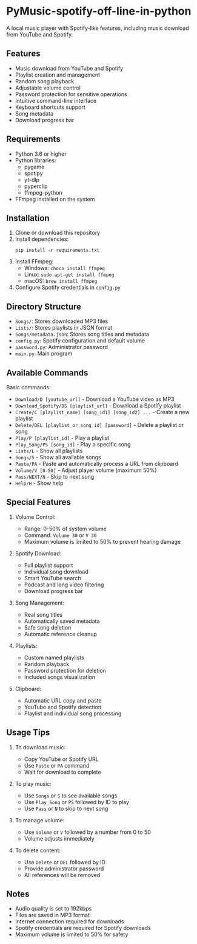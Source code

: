 # PyMusic-spotify-off-line-in-python
A local music player with Spotify-like features, including music download from YouTube and Spotify.

Features
--------
- Music download from YouTube and Spotify
- Playlist creation and management
- Random song playback
- Adjustable volume control
- Password protection for sensitive operations
- Intuitive command-line interface
- Keyboard shortcuts support
- Song metadata
- Download progress bar

Requirements
-----------
- Python 3.6 or higher
- Python libraries:
  - pygame
  - spotipy
  - yt-dlp
  - pyperclip
  - ffmpeg-python
- FFmpeg installed on the system

Installation
-----------
1. Clone or download this repository
2. Install dependencies:
   ```
   pip install -r requirements.txt
   ```
3. Install FFmpeg:
   - Windows: `choco install ffmpeg`
   - Linux: `sudo apt-get install ffmpeg`
   - macOS: `brew install ffmpeg`
4. Configure Spotify credentials in `config.py`

Directory Structure
-----------------
- `Songs/`: Stores downloaded MP3 files
- `Lists/`: Stores playlists in JSON format
- `Songs/metadata.json`: Stores song titles and metadata
- `config.py`: Spotify configuration and default volume
- `password.py`: Administrator password
- `main.py`: Main program

Available Commands
----------------
Basic commands:
- `Download/D [youtube_url]` - Download a YouTube video as MP3
- `Download_Spotify/DS [playlist_url]` - Download a Spotify playlist
- `Create/C [playlist_name] [song_id1] [song_id2] ...` - Create a new playlist
- `Delete/DEL [playlist_or_song_id] [password]` - Delete a playlist or song
- `Play/P [playlist_id]` - Play a playlist
- `Play_Song/PS [song_id]` - Play a specific song
- `Lists/L` - Show all playlists
- `Songs/S` - Show all available songs
- `Paste/PA` - Paste and automatically process a URL from clipboard
- `Volume/V [0-50]` - Adjust player volume (maximum 50%)
- `Pass/NEXT/N` - Skip to next song
- `Help/H` - Show help

Special Features
--------------
1. Volume Control:
   - Range: 0-50% of system volume
   - Command: `Volume 30` or `V 30`
   - Maximum volume is limited to 50% to prevent hearing damage

2. Spotify Download:
   - Full playlist support
   - Individual song download
   - Smart YouTube search
   - Podcast and long video filtering
   - Download progress bar

3. Song Management:
   - Real song titles
   - Automatically saved metadata
   - Safe song deletion
   - Automatic reference cleanup

4. Playlists:
   - Custom named playlists
   - Random playback
   - Password protection for deletion
   - Included songs visualization

5. Clipboard:
   - Automatic URL copy and paste
   - YouTube and Spotify detection
   - Playlist and individual song processing

Usage Tips
---------
1. To download music:
   - Copy YouTube or Spotify URL
   - Use `Paste` or `PA` command
   - Wait for download to complete

2. To play music:
   - Use `Songs` or `S` to see available songs
   - Use `Play_Song` or `PS` followed by ID to play
   - Use `Pass` or `N` to skip to next song

3. To manage volume:
   - Use `Volume` or `V` followed by a number from 0 to 50
   - Volume adjusts immediately

4. To delete content:
   - Use `Delete` or `DEL` followed by ID
   - Provide administrator password
   - All references will be removed

Notes
-----
- Audio quality is set to 192kbps
- Files are saved in MP3 format
- Internet connection required for downloads
- Spotify credentials are required for Spotify downloads
- Maximum volume is limited to 50% for safety
